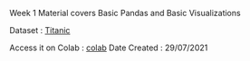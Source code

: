 Week 1 Material covers Basic Pandas and Basic Visualizations

Dataset : [Titanic](https://www.kaggle.com/brendan45774/test-file)

Access it on Colab : [colab](https://drive.google.com/file/d/1pCNPpq4EF3n9-n3Wo5UW_NTQuuS4DBNz/view?usp=sharing)
Date Created : 29/07/2021 